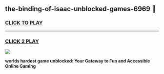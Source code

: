
## the-binding-of-isaac-unblocked-games-6969 👋
<h3>
<a href="https://premium.freeplayer.one?title=the-binding-of-isaac-unblocked-games-6969&ref=14F">CLICK TO PLAY</a></h3>
<hr>

<h3>
<a href="https://premium.freeplayer.one?title=the-binding-of-isaac-unblocked-games-6969&ref=14F">CLICK 2 PLAY</a>
  
</h3>

<a href="https://premium.freeplayer.one?title=the-binding-of-isaac-unblocked-games-6969&ref=12F/"><img src="https://clearcache.store/games.png"></a>


**worlds hardest game unblocked: Your Gateway to Fun and Accessible Online Gaming**
